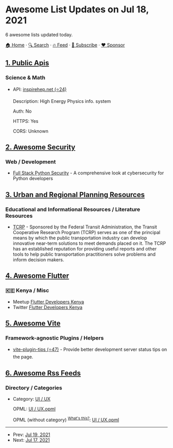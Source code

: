 # Awesome List Updates on Jul 18, 2021

6 awesome lists updated today.

[🏠 Home](/README.md) · [🔍 Search](https://www.trackawesomelist.com/search/) · [🔥 Feed](https://www.trackawesomelist.com/rss.xml) · [📮 Subscribe](https://trackawesomelist.us17.list-manage.com/subscribe?u=d2f0117aa829c83a63ec63c2f&id=36a103854c) · [❤️  Sponsor](https://github.com/sponsors/theowenyoung)



## [1. Public Apis](/content/public-apis/public-apis/README.md)

### Science & Math

- API: [inspirehep.net (⭐24)](https://github.com/inspirehep/rest-api-doc)

  Description: High Energy Physics info. system

  Auth: No

  HTTPS: Yes

  CORS: Unknown



## [2. Awesome Security](/content/sbilly/awesome-security/README.md)

### Web / Development

*   [Full Stack Python Security](https://www.manning.com/books/full-stack-python-security) - A comprehensive look at cybersecurity for Python developers

## [3. Urban and Regional Planning Resources](/content/APA-Technology-Division/urban-and-regional-planning-resources/README.md)

### Educational and Informational Resources / Literature Resources

*   [TCRP](http://www.trb.org/TCRP/TCRP.aspx) - Sponsored by the Federal Transit Administration, the Transit Cooperative Research Program (TCRP) serves as one of the principal means by which the public transportation industry can develop innovative near-term solutions to meet demands placed on it. The TCRP has an established reputation for providing useful reports and other tools to help public transportation practitioners solve problems and inform decision makers.

## [4. Awesome Flutter](/content/Solido/awesome-flutter/README.md)

### 🇰🇪 Kenya / Misc

*   Meetup [Flutter Developers Kenya](https://www.meetup.com/KenyaFlutterDev/)
*   Twitter [Flutter Developers Kenya](https://twitter.com/KenyaFlutterDev/)

## [5. Awesome Vite](/content/vitejs/awesome-vite/README.md)

### Framework-agnostic Plugins / Helpers

*   [vite-plugin-tips (⭐47)](https://github.com/yingpengsha/vite-plugin-tips) - Provide better development server status tips on the page.

## [6. Awesome Rss Feeds](/content/plenaryapp/awesome-rss-feeds/README.md)

### Directory / Categories

- Category: [UI / UX](#UI--UX)

  OPML: [UI / UX.opml](https://raw.githubusercontent.com/spians/awesome-RSS-feeds/master/recommended/with_category/UI%20-%20UX.opml)

  OPML (without category) <sup>[What's this?](#with-category-and-without-category)</sup>: [UI / UX.opml](https://raw.githubusercontent.com/spians/awesome-RSS-feeds/master/recommended/without_category/UI%20-%20UX.opml)



---

- Prev: [Jul 19, 2021](/content/2021/07/19/README.md)
- Next: [Jul 17, 2021](/content/2021/07/17/README.md)